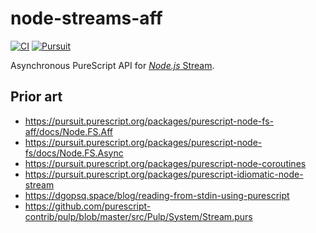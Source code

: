 
# node-streams-aff

[![CI](https://github.com/jamesdbrock/purescript-node-streams-aff/workflows/CI/badge.svg?branch=main)](https://github.com/jamesdbrock/purescript-node-streams-aff/actions?query=workflow%3ACI+branch%3Amain)
[![Pursuit](https://pursuit.purescript.org/packages/purescript-node-streams-aff/badge)](https://pursuit.purescript.org/packages/purescript-node-streams-aff)

Asynchronous PureScript API for [*Node.js* Stream](https://nodejs.org/docs/latest/api/stream.html).

## Prior art

* https://pursuit.purescript.org/packages/purescript-node-fs-aff/docs/Node.FS.Aff
* https://pursuit.purescript.org/packages/purescript-node-fs/docs/Node.FS.Async
* https://pursuit.purescript.org/packages/purescript-node-coroutines
* https://pursuit.purescript.org/packages/purescript-idiomatic-node-stream
* https://dgopsq.space/blog/reading-from-stdin-using-purescript
* https://github.com/purescript-contrib/pulp/blob/master/src/Pulp/System/Stream.purs
